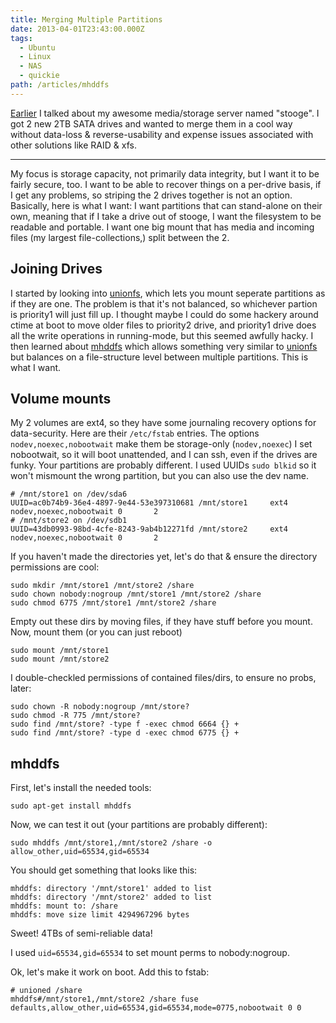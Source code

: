```yaml
---
title: Merging Multiple Partitions
date: 2013-04-01T23:43:00.000Z
tags:
  - Ubuntu
  - Linux
  - NAS
  - quickie
path: /articles/mhddfs
---
```


[Earlier](/articles/nas/) I talked about my awesome media/storage server named "stooge". I got 2 new 2TB SATA drives and wanted to merge them in a cool way without data-loss & reverse-usability and expense issues associated with other solutions like RAID & xfs.

---

My focus is storage capacity, not primarily data integrity, but I want it to be fairly secure, too. I want to be able to recover things on a per-drive basis, if I get any problems, so striping the 2 drives together is not an option. Basically, here is what I want: I want partitions that can stand-alone on their own, meaning that if I take a drive out of stooge, I want the filesystem to be readable and portable. I want one big mount that has media and incoming files (my largest file-collections,) split between the 2. 

## Joining Drives

 I started by looking into [unionfs](http://en.wikipedia.org/wiki/UnionFS), which lets you mount seperate partitions as if they are one.  The problem is that it's not balanced, so whichever partion is priority1 will just fill up. I thought maybe I could do some hackery around ctime at boot to move older files to priority2 drive, and priority1 drive does all the write operations in running-mode, but this seemed awfully hacky.  I then learned about [mhddfs](http://romanrm.ru/en/mhddfs) which allows something very similar to [unionfs](http://en.wikipedia.org/wiki/UnionFS) but balances on a file-structure level between multiple partitions. This is what I want.

## Volume mounts

My 2 volumes are ext4, so they have some journaling recovery options for data-security. Here are their `/etc/fstab` entries. The options `nodev,noexec,nobootwait` make them be storage-only (`nodev,noexec`) I set nobootwait, so it will boot unattended, and I can ssh, even if the drives are funky. Your partitions are probably different. I used UUIDs `sudo blkid` so it won't mismount the wrong partition, but you can also use the dev name.

    # /mnt/store1 on /dev/sda6
    UUID=ac0b74b9-36e4-4897-9e44-53e397310681 /mnt/store1     ext4    nodev,noexec,nobootwait 0       2
    # /mnt/store2 on /dev/sdb1
    UUID=43db0993-98bd-4cfe-8243-9ab4b12271fd /mnt/store2     ext4    nodev,noexec,nobootwait 0       2


If you haven't made the directories yet, let's do that & ensure the directory permissions are cool:

    sudo mkdir /mnt/store1 /mnt/store2 /share
    sudo chown nobody:nogroup /mnt/store1 /mnt/store2 /share
    sudo chmod 6775 /mnt/store1 /mnt/store2 /share

Empty out these dirs by moving files, if they have stuff before you mount. Now, mount them (or you can just reboot)

    sudo mount /mnt/store1
    sudo mount /mnt/store2

I double-checkled permissions of contained files/dirs, to ensure no probs, later:

    sudo chown -R nobody:nogroup /mnt/store?
    sudo chmod -R 775 /mnt/store?
    sudo find /mnt/store? -type f -exec chmod 6664 {} +
    sudo find /mnt/store? -type d -exec chmod 6775 {} +

## mhddfs

First, let's install the needed tools:

    sudo apt-get install mhddfs

Now, we can test it out (your partitions are probably different):

    sudo mhddfs /mnt/store1,/mnt/store2 /share -o allow_other,uid=65534,gid=65534

You should get something that looks like this:

    mhddfs: directory '/mnt/store1' added to list
    mhddfs: directory '/mnt/store2' added to list
    mhddfs: mount to: /share
    mhddfs: move size limit 4294967296 bytes

Sweet! 4TBs of semi-reliable data!

I used `uid=65534,gid=65534` to set mount perms to nobody:nogroup.

Ok, let's make it work on boot. Add this to fstab:

    # unioned /share
    mhddfs#/mnt/store1,/mnt/store2 /share fuse defaults,allow_other,uid=65534,gid=65534,mode=0775,nobootwait 0 0
